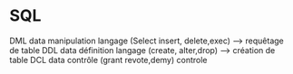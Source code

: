 # SQL

DML data manipulation langage (Select insert, delete,exec) --> requêtage de table
DDL data définition langage (create, alter,drop) --> création de table
DCL data contrôle (grant revote,demy) controle
